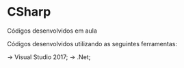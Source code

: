 # CSharp
Códigos desenvolvidos em aula

Códigos desenvolvidos utilizando as seguintes ferramentas:

-> Visual Studio 2017;
-> .Net;

